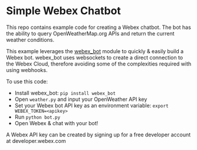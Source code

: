 # Simple Webex Chatbot

This repo contains example code for creating a Webex chatbot. The bot has the ability to query OpenWeatherMap.org APIs and return the current weather conditions. 

This example leverages the [webex_bot](https://github.com/fbradyirl/webex_bot) module to quickly & easily build a Webex bot. webex_bot uses websockets to create a direct connection to the Webex Cloud, therefore avoiding some of the complexities required with using webhooks.

To use this code:
- Install webex_bot: `pip install webex_bot` 
- Open `weather.py` and input your OpenWeather API key
- Set your Webex bot API key as an environment variable: `export WEBEX_TOKEN=<apikey>`
- Run `python bot.py`
- Open Webex & chat with your bot!

A Webex API key can be created by signing up for a free developer account at developer.webex.com
